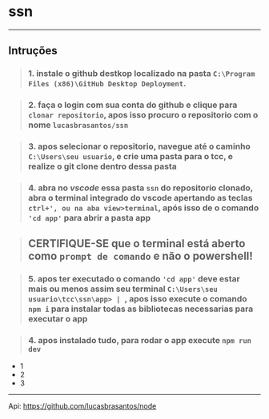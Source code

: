 # ssn

---


## Intruções


> ### 1.    **instale o github destkop localizado na pasta `C:\Program Files (x86)\GitHub Desktop Deployment`.**

> ### 2.    **faça o login com sua conta do github e clique para `clonar repositorio`, apos isso procuro o repositorio com o nome `lucasbrasantos/ssn`**

> ### 3.    **apos selecionar o repositorio, navegue até o caminho `C:\Users\seu usuario`, e crie uma pasta para o tcc, e realize o git clone dentro dessa pasta**

> ### 4.    **abra no _vscode_ essa pasta `ssn` do repositorio clonado, abra o terminal integrado do vscode apertando as teclas `ctrl+', ou na aba view>terminal`, após isso de o comando `'cd app'` para abrir a pasta app**

> ## CERTIFIQUE-SE que o terminal está aberto como `prompt de comando` e não o powershell!

> ### 5.    **apos ter executado o comando `'cd app'` deve estar mais ou menos assim seu terminal `C:\Users\seu usuario\tcc\ssn\app> | `, apos isso execute o comando `npm i` para instalar todas as bibliotecas necessarias para executar o app**

> ### 4.    **apos instalado tudo, para rodar o app execute `npm run dev`**

- 1
- 2
- 3


---

Api: https://github.com/lucasbrasantos/node
